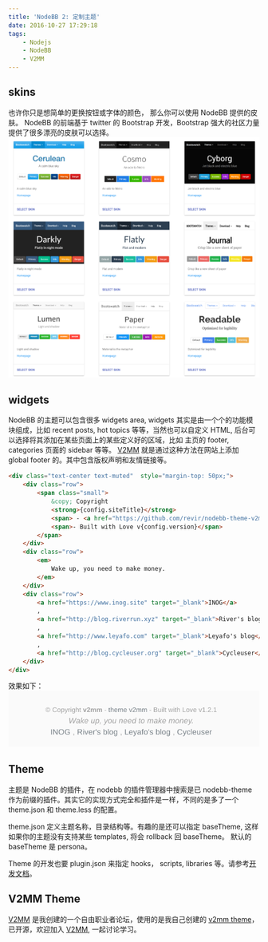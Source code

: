 ```yaml
---
title: 'NodeBB 2: 定制主题'
date: 2016-10-27 17:29:18
tags:
    - Nodejs
    - NodeBB
    - V2MM
---
```


## skins
也许你只是想简单的更换按钮或字体的颜色， 那么你可以使用 NodeBB 提供的皮肤。
NodeBB 的前端基于 twitter 的 Bootstrap 开发，Bootstrap 强大的社区力量提供了很多漂亮的皮肤可以选择。
![Alt text](/img/post/nodebb2-skin.png)

## widgets
NodeBB 的主题可以包含很多 widgets area, widgets 其实是由一个个的功能模块组成，比如 recent posts, hot topics 等等，当然也可以自定义 HTML, 后台可以选择将其添加在某些页面上的某些定义好的区域，比如 主页的 footer, categories 页面的 sidebar 等等。
[V2MM] 就是通过这种方法在网站上添加 global footer 的。其中包含版权声明和友情链接等。
```html
<div class="text-center text-muted"  style="margin-top: 50px;">
    <div class="row">
        <span class="small">
            &copy; Copyright
            <strong>{config.siteTitle}</strong>
            <span> - <a href="https://github.com/revir/nodebb-theme-v2mm" target="_blank">theme v2mm</a></span>
            <span>- Built with Love v{config.version}</span>
        </span>
    </div>
    <div class="row">
        <em>
            Wake up, you need to make money.
        </em>
    </div>
    <div class="row">
        <a href="https://www.inog.site" target="_blank">INOG</a>
        ,
        <a href="http://blog.riverrun.xyz" target="_blank">River's blog</a>
        ,
        <a href="http://www.leyafo.com" target="_blank">Leyafo's blog</a>
        ,
        <a href="http://blog.cycleuser.org" target="_blank">Cycleuser</a>
    </div>
</div>
```
效果如下：
![Alt text](/img/post/nodebb2-footer.png)


## Theme
主题是 NodeBB 的插件，在 nodebb 的插件管理器中搜索是已 nodebb-theme 作为前缀的插件。其实它的实现方式完全和插件是一样，不同的是多了一个 theme.json 和 theme.less 的配置。

theme.json 定义主题名称，目录结构等。有趣的是还可以指定 baseTheme, 这样如果你的主题没有支持某些 templates, 将会 rollback 回 baseTheme。 默认的 baseTheme 是 persona。

Theme 的开发也要 plugin.json 来指定 hooks， scripts, libraries 等。请参考[开发文档](https://docs.nodebb.org/en/latest/themes/create.html#configuration)。

## V2MM Theme
[V2MM] 是我创建的一个自由职业者论坛，使用的是我自己创建的 [v2mm theme]， 已开源，欢迎加入 [V2MM], 一起讨论学习。


[V2MM]: http://v2mm.tech
[v2mm theme]: https://github.com/revir/nodebb-theme-v2mm


